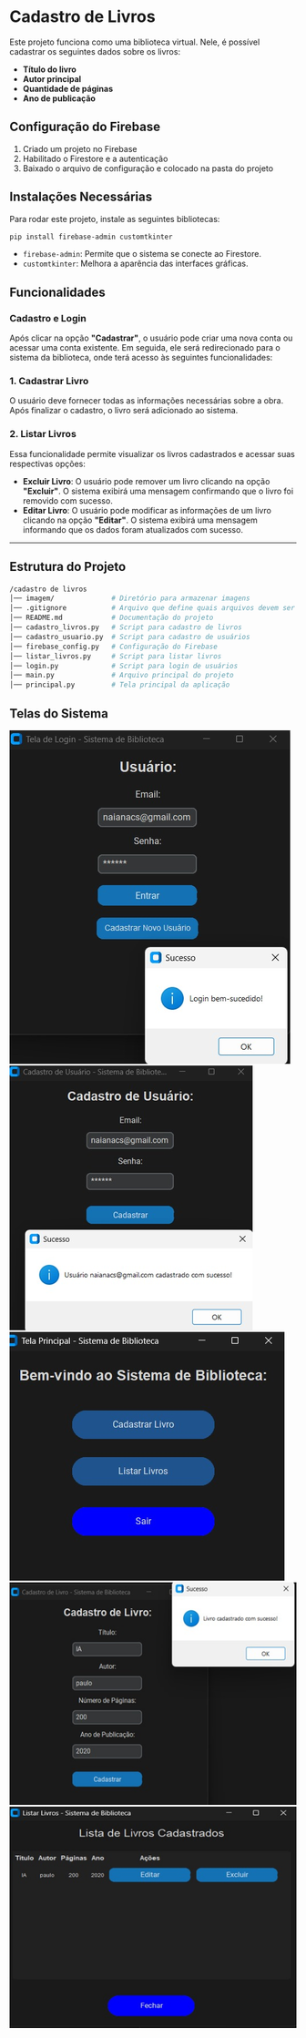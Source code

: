 # Cadastro de Livros

Este projeto funciona como uma biblioteca virtual. Nele, é possível cadastrar os seguintes dados sobre os livros:

- **Título do livro**
- **Autor principal**
- **Quantidade de páginas**
- **Ano de publicação**

## Configuração do Firebase

1. Criado um projeto no Firebase
2. Habilitado o Firestore e a autenticação
3. Baixado o arquivo de configuração e colocado na pasta do projeto

## Instalações Necessárias

Para rodar este projeto, instale as seguintes bibliotecas:

```sh
pip install firebase-admin customtkinter
```

- `firebase-admin`: Permite que o sistema se conecte ao Firestore.
- `customtkinter`: Melhora a aparência das interfaces gráficas.

## Funcionalidades

### Cadastro e Login

Após clicar na opção **"Cadastrar"**, o usuário pode criar uma nova conta ou acessar uma conta existente. Em seguida, ele será redirecionado para o sistema da biblioteca, onde terá acesso às seguintes funcionalidades:

### 1. Cadastrar Livro

O usuário deve fornecer todas as informações necessárias sobre a obra. Após finalizar o cadastro, o livro será adicionado ao sistema.

### 2. Listar Livros

Essa funcionalidade permite visualizar os livros cadastrados e acessar suas respectivas opções:

- **Excluir Livro**: O usuário pode remover um livro clicando na opção **"Excluir"**. O sistema exibirá uma mensagem confirmando que o livro foi removido com sucesso.
- **Editar Livro**: O usuário pode modificar as informações de um livro clicando na opção **"Editar"**. O sistema exibirá uma mensagem informando que os dados foram atualizados com sucesso.

---

##  Estrutura do Projeto

```bash
/cadastro de livros
│── imagem/              # Diretório para armazenar imagens
│── .gitignore           # Arquivo que define quais arquivos devem ser ignorados pelo Git
│── README.md            # Documentação do projeto
│── cadastro_livros.py   # Script para cadastro de livros
│── cadastro_usuario.py  # Script para cadastro de usuários
│── firebase_config.py   # Configuração do Firebase
│── listar_livros.py     # Script para listar livros
│── login.py             # Script para login de usuários
│── main.py              # Arquivo principal do projeto
│── principal.py         # Tela principal da aplicação

```
## Telas do Sistema
 ![usuario](imagem/usuario.jpg)
 ![login](imagem/login.jpg)
 ![sistema](imagem/sistema.jpg)
 ![cadastro](imagem/cadastro.jpg)
 ![listar](imagem/listar.jpg)
 





  

 
